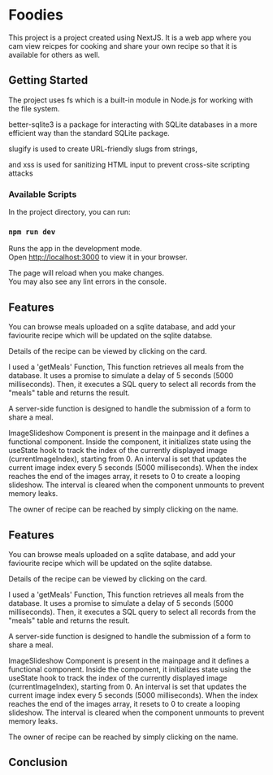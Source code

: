 
# Foodies

This project is a project created using NextJS. It is a web app where you cam view reicpes for cooking and share your own recipe so that it is available for others as well.


## Getting Started

The project uses fs which is a built-in module in Node.js for working with the file system. 

better-sqlite3 is a package for interacting with SQLite databases in a more efficient way than the standard SQLite package.

 slugify is used to create URL-friendly slugs from strings,
 
  and xss is used for sanitizing HTML input to prevent cross-site scripting attacks


### Available Scripts

In the project directory, you can run:

### `npm run dev`

Runs the app in the development mode.\
Open [http://localhost:3000](http://localhost:3000) to view it in your browser.

The page will reload when you make changes.\
You may also see any lint errors in the console.
## Features

You can browse meals uploaded on a sqlite database, and add your faviourite recipe which will be updated on the sqlite databse.

Details of the recipe can be viewed by clicking on the card.

I used a 'getMeals' Function, This function retrieves all meals from the database. It uses a promise to simulate a delay of 5 seconds (5000 milliseconds). Then, it executes a SQL query to select all records from the "meals" table and returns the result.

A server-side function is designed to handle the submission of a form to share a meal. 

ImageSlideshow Component is present in the mainpage and it defines a functional component. Inside the component, it initializes state using the useState hook to track the index of the currently displayed image (currentImageIndex), starting from 0. An interval is set that updates the current image index every 5 seconds (5000 milliseconds). When the index reaches the end of the images array, it resets to 0 to create a looping slideshow. The interval is cleared when the component unmounts to prevent memory leaks.

The owner of recipe can be reached by simply clicking on the name.

## Features

You can browse meals uploaded on a sqlite database, and add your faviourite recipe which will be updated on the sqlite databse.

Details of the recipe can be viewed by clicking on the card.

I used a 'getMeals' Function, This function retrieves all meals from the database. It uses a promise to simulate a delay of 5 seconds (5000 milliseconds). Then, it executes a SQL query to select all records from the "meals" table and returns the result.

A server-side function is designed to handle the submission of a form to share a meal. 

ImageSlideshow Component is present in the mainpage and it defines a functional component. Inside the component, it initializes state using the useState hook to track the index of the currently displayed image (currentImageIndex), starting from 0. An interval is set that updates the current image index every 5 seconds (5000 milliseconds). When the index reaches the end of the images array, it resets to 0 to create a looping slideshow. The interval is cleared when the component unmounts to prevent memory leaks.

The owner of recipe can be reached by simply clicking on the name.

## Conclusion

